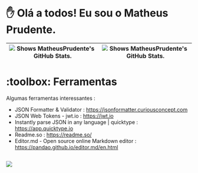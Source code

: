 <h1> ✋ Olá a todos! Eu sou o Matheus Prudente.</h1>

<table>
  <thead>
    <tr>
      <th>
          <picture>
            <source media="(prefers-color-scheme: dark)" srcset="https://github-readme-stats.vercel.app/api username=MatheusPrudente&show_icons=true&include_all_commits=true&count_private=true&theme=dark&hide_border=true" style="max-width: 100%;">
            <img alt="Shows MatheusPrudente's GitHub Stats." src="https://github-readme-stats.vercel.app/api?username=MatheusPrudente&show_icons=true&include_all_commits=true&count_private=true&theme=default&hide_border=true" style="max-width: 100%;">
          </picture>
      </th>
      <th>
        <picture>
          <source media="(prefers-color-scheme: dark)" srcset="https://github-readme-stats.vercel.app/api/top-langs/?username=MatheusPrudente&langs_count=6&layout=compact&theme=dark&hide_border=true" style="max-width: 100%;">
          <img alt="Shows MatheusPrudente's GitHub Stats." src="https://github-readme-stats.vercel.app/api/top-langs/?username=MatheusPrudente&langs_count=6&layout=compact&theme=default&hide_border=true" style="max-width: 100%;">
        </picture>
      </th>
    </tr>
  </thead>
</table>
<h1> :toolbox: Ferramentas </h1>

Algumas ferramentas interessantes : 

- JSON Formatter & Validator : https://jsonformatter.curiousconcept.com
- JSON Web Tokens - jwt.io : https://jwt.io
- Instantly parse JSON in any language | quicktype : https://app.quicktype.io
- Readme.so : https://readme.so/
- Editor.md - Open source online Markdown editor : https://pandao.github.io/editor.md/en.html

##

<div>
  <a href="https://br.linkedin.com/in/matheus-prudente-88196a245" target="_blank"><img src="https://img.shields.io/badge/-LinkedIn-%230077B5?style=for-the-badge&logo=linkedin&logoColor=white" target="_blank"></a> 
</div>
